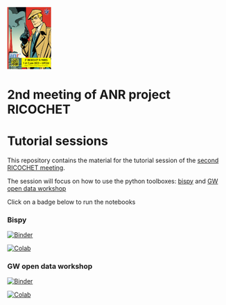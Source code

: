 <img src="Ricochet2.jpg" alt= “Ricochet2icon” width="20%" height="20%">

# 2nd meeting of ANR project RICOCHET
# Tutorial sessions

This repository contains the material for the tutorial session of the [second RICOCHET meeting](https://indico.in2p3.fr/event/29811/).

The session will focus on how to use the python toolboxes: [bispy](https://github.com/jflamant/bispy) and [GW open data workshop](https://github.com/gw-odw/odw-2023)  

Click on a badge below to run the notebooks


### Bispy

[![Binder](https://mybinder.org/badge_logo.svg)](https://mybinder.org/v2/gh/ricochet-anr/TutoRico-2023/HEAD)

[![Colab](https://colab.research.google.com/assets/colab-badge.svg)](https://colab.research.google.com/github/ricochet-anr/TutoRico-2023)

### GW open data workshop

[![Binder](https://mybinder.org/badge_logo.svg)](https://mybinder.org/v2/gh/gw-odw/odw-2023/HEAD)

[![Colab](https://colab.research.google.com/assets/colab-badge.svg)](https://colab.research.google.com/github/gw-odw/odw-2023/blob/main/)
